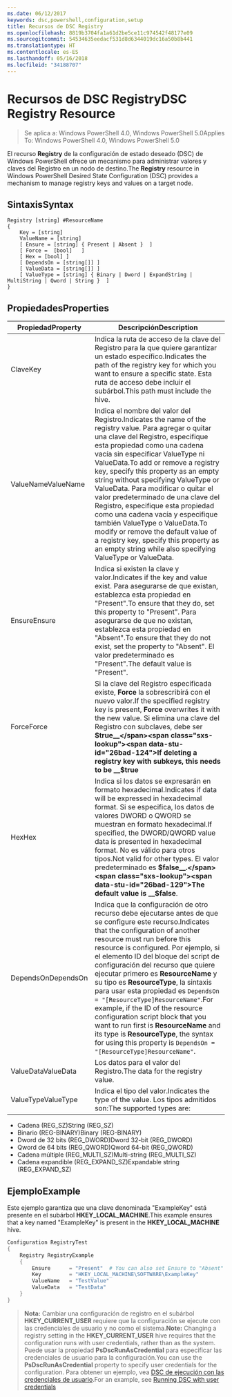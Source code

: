 ```yaml
---
ms.date: 06/12/2017
keywords: dsc,powershell,configuration,setup
title: Recursos de DSC Registry
ms.openlocfilehash: 8819b3704fa1a61d2be5ce11c974542f48177e09
ms.sourcegitcommit: 54534635eedacf531d8d6344019dc16a50b8b441
ms.translationtype: HT
ms.contentlocale: es-ES
ms.lasthandoff: 05/16/2018
ms.locfileid: "34188707"
---
```

# <a name="dsc-registry-resource"></a><span data-ttu-id="26bad-103">Recursos de DSC Registry</span><span class="sxs-lookup"><span data-stu-id="26bad-103">DSC Registry Resource</span></span>

> <span data-ttu-id="26bad-104">Se aplica a: Windows PowerShell 4.0, Windows PowerShell 5.0</span><span class="sxs-lookup"><span data-stu-id="26bad-104">Applies To: Windows PowerShell 4.0, Windows PowerShell 5.0</span></span>

<span data-ttu-id="26bad-105">El recurso **Registry** de la configuración de estado deseado (DSC) de Windows PowerShell ofrece un mecanismo para administrar valores y claves del Registro en un nodo de destino.</span><span class="sxs-lookup"><span data-stu-id="26bad-105">The **Registry** resource in Windows PowerShell Desired State Configuration (DSC) provides a mechanism to manage registry keys and values on a target node.</span></span>

## <a name="syntax"></a><span data-ttu-id="26bad-106">Sintaxis</span><span class="sxs-lookup"><span data-stu-id="26bad-106">Syntax</span></span>

```
Registry [string] #ResourceName
{
    Key = [string]
    ValueName = [string]
    [ Ensure = [string] { Present | Absent }  ]
    [ Force =  [bool]   ]
    [ Hex = [bool] ]
    [ DependsOn = [string[]] ]
    [ ValueData = [string[]] ]
    [ ValueType = [string] { Binary | Dword | ExpandString | MultiString | Qword | String }  ]
}
```

## <a name="properties"></a><span data-ttu-id="26bad-107">Propiedades</span><span class="sxs-lookup"><span data-stu-id="26bad-107">Properties</span></span>
|  <span data-ttu-id="26bad-108">Propiedad</span><span class="sxs-lookup"><span data-stu-id="26bad-108">Property</span></span>  |  <span data-ttu-id="26bad-109">Descripción</span><span class="sxs-lookup"><span data-stu-id="26bad-109">Description</span></span>   |
|---|---|
| <span data-ttu-id="26bad-110">Clave</span><span class="sxs-lookup"><span data-stu-id="26bad-110">Key</span></span>| <span data-ttu-id="26bad-111">Indica la ruta de acceso de la clave del Registro para la que quiere garantizar un estado específico.</span><span class="sxs-lookup"><span data-stu-id="26bad-111">Indicates the path of the registry key for which you want to ensure a specific state.</span></span> <span data-ttu-id="26bad-112">Esta ruta de acceso debe incluir el subárbol.</span><span class="sxs-lookup"><span data-stu-id="26bad-112">This path must include the hive.</span></span>|
| <span data-ttu-id="26bad-113">ValueName</span><span class="sxs-lookup"><span data-stu-id="26bad-113">ValueName</span></span>| <span data-ttu-id="26bad-114">Indica el nombre del valor del Registro.</span><span class="sxs-lookup"><span data-stu-id="26bad-114">Indicates the name of the registry value.</span></span> <span data-ttu-id="26bad-115">Para agregar o quitar una clave del Registro, especifique esta propiedad como una cadena vacía sin especificar ValueType ni ValueData.</span><span class="sxs-lookup"><span data-stu-id="26bad-115">To add or remove a registry key, specify this property as an empty string without specifying ValueType or ValueData.</span></span> <span data-ttu-id="26bad-116">Para modificar o quitar el valor predeterminado de una clave del Registro, especifique esta propiedad como una cadena vacía y especifique también ValueType o ValueData.</span><span class="sxs-lookup"><span data-stu-id="26bad-116">To modify or remove the default value of a registry key, specify this property as an empty string while also specifying ValueType or ValueData.</span></span>|
| <span data-ttu-id="26bad-117">Ensure</span><span class="sxs-lookup"><span data-stu-id="26bad-117">Ensure</span></span>| <span data-ttu-id="26bad-118">Indica si existen la clave y valor.</span><span class="sxs-lookup"><span data-stu-id="26bad-118">Indicates if the key and value exist.</span></span> <span data-ttu-id="26bad-119">Para asegurarse de que existan, establezca esta propiedad en "Present".</span><span class="sxs-lookup"><span data-stu-id="26bad-119">To ensure that they do, set this property to "Present".</span></span> <span data-ttu-id="26bad-120">Para asegurarse de que no existan, establezca esta propiedad en "Absent".</span><span class="sxs-lookup"><span data-stu-id="26bad-120">To ensure that they do not exist, set the property to "Absent".</span></span> <span data-ttu-id="26bad-121">El valor predeterminado es "Present".</span><span class="sxs-lookup"><span data-stu-id="26bad-121">The default value is "Present".</span></span>|
| <span data-ttu-id="26bad-122">Force</span><span class="sxs-lookup"><span data-stu-id="26bad-122">Force</span></span>| <span data-ttu-id="26bad-123">Si la clave del Registro especificada existe, __Force__ la sobrescribirá con el nuevo valor.</span><span class="sxs-lookup"><span data-stu-id="26bad-123">If the specified registry key is present, __Force__ overwrites it with the new value.</span></span> <span data-ttu-id="26bad-124">Si elimina una clave del Registro con subclaves, debe ser __$true__</span><span class="sxs-lookup"><span data-stu-id="26bad-124">If deleting a registry key with subkeys, this needs to be __$true__</span></span>|
| <span data-ttu-id="26bad-125">Hex</span><span class="sxs-lookup"><span data-stu-id="26bad-125">Hex</span></span>| <span data-ttu-id="26bad-126">Indica si los datos se expresarán en formato hexadecimal.</span><span class="sxs-lookup"><span data-stu-id="26bad-126">Indicates if data will be expressed in hexadecimal format.</span></span> <span data-ttu-id="26bad-127">Si se especifica, los datos de valores DWORD o QWORD se muestran en formato hexadecimal.</span><span class="sxs-lookup"><span data-stu-id="26bad-127">If specified, the DWORD/QWORD value data is presented in hexadecimal format.</span></span> <span data-ttu-id="26bad-128">No es válido para otros tipos.</span><span class="sxs-lookup"><span data-stu-id="26bad-128">Not valid for other types.</span></span> <span data-ttu-id="26bad-129">El valor predeterminado es __$false__.</span><span class="sxs-lookup"><span data-stu-id="26bad-129">The default value is __$false__.</span></span>|
| <span data-ttu-id="26bad-130">DependsOn</span><span class="sxs-lookup"><span data-stu-id="26bad-130">DependsOn</span></span>| <span data-ttu-id="26bad-131">Indica que la configuración de otro recurso debe ejecutarse antes de que se configure este recurso.</span><span class="sxs-lookup"><span data-stu-id="26bad-131">Indicates that the configuration of another resource must run before this resource is configured.</span></span> <span data-ttu-id="26bad-132">Por ejemplo, si el elemento ID del bloque del script de configuración del recurso que quiere ejecutar primero es __ResourceName__ y su tipo es __ResourceType__, la sintaxis para usar esta propiedad es `DependsOn = "[ResourceType]ResourceName"`.</span><span class="sxs-lookup"><span data-stu-id="26bad-132">For example, if the ID of the resource configuration script block that you want to run first is __ResourceName__ and its type is __ResourceType__, the syntax for using this property is `DependsOn = "[ResourceType]ResourceName"`.</span></span>|
| <span data-ttu-id="26bad-133">ValueData</span><span class="sxs-lookup"><span data-stu-id="26bad-133">ValueData</span></span>| <span data-ttu-id="26bad-134">Los datos para el valor del Registro.</span><span class="sxs-lookup"><span data-stu-id="26bad-134">The data for the registry value.</span></span>|
| <span data-ttu-id="26bad-135">ValueType</span><span class="sxs-lookup"><span data-stu-id="26bad-135">ValueType</span></span>| <span data-ttu-id="26bad-136">Indica el tipo del valor.</span><span class="sxs-lookup"><span data-stu-id="26bad-136">Indicates the type of the value.</span></span> <span data-ttu-id="26bad-137">Los tipos admitidos son:</span><span class="sxs-lookup"><span data-stu-id="26bad-137">The supported types are:</span></span>
<ul><li><span data-ttu-id="26bad-138">Cadena (REG_SZ)</span><span class="sxs-lookup"><span data-stu-id="26bad-138">String (REG_SZ)</span></span></li>


<li><span data-ttu-id="26bad-139">Binario (REG-BINARY)</span><span class="sxs-lookup"><span data-stu-id="26bad-139">Binary (REG-BINARY)</span></span></li>


<li><span data-ttu-id="26bad-140">Dword de 32 bits (REG_DWORD)</span><span class="sxs-lookup"><span data-stu-id="26bad-140">Dword 32-bit (REG_DWORD)</span></span></li>


<li><span data-ttu-id="26bad-141">Qword de 64 bits (REG_QWORD)</span><span class="sxs-lookup"><span data-stu-id="26bad-141">Qword 64-bit (REG_QWORD)</span></span></li>


<li><span data-ttu-id="26bad-142">Cadena múltiple (REG_MULTI_SZ)</span><span class="sxs-lookup"><span data-stu-id="26bad-142">Multi-string (REG_MULTI_SZ)</span></span></li>


<li><span data-ttu-id="26bad-143">Cadena expandible (REG_EXPAND_SZ)</span><span class="sxs-lookup"><span data-stu-id="26bad-143">Expandable string (REG_EXPAND_SZ)</span></span></li></ul>

## <a name="example"></a><span data-ttu-id="26bad-144">Ejemplo</span><span class="sxs-lookup"><span data-stu-id="26bad-144">Example</span></span>
<span data-ttu-id="26bad-145">Este ejemplo garantiza que una clave denominada "ExampleKey" está presente en el subárbol **HKEY\_LOCAL\_MACHINE**.</span><span class="sxs-lookup"><span data-stu-id="26bad-145">This example ensures that a key named "ExampleKey" is present in the **HKEY\_LOCAL\_MACHINE** hive.</span></span>
```powershell
Configuration RegistryTest
{
    Registry RegistryExample
    {
        Ensure      = "Present"  # You can also set Ensure to "Absent"
        Key         = "HKEY_LOCAL_MACHINE\SOFTWARE\ExampleKey"
        ValueName   = "TestValue"
        ValueData   = "TestData"
    }
}
```

><span data-ttu-id="26bad-146">**Nota:** Cambiar una configuración de registro en el subárbol **HKEY\_CURRENT\_USER** requiere que la configuración se ejecute con las credenciales de usuario y no como el sistema.</span><span class="sxs-lookup"><span data-stu-id="26bad-146">**Note:** Changing a registry setting in the **HKEY\_CURRENT\_USER** hive requires that the configuration runs with user credentials, rather than as the system.</span></span>
><span data-ttu-id="26bad-147">Puede usar la propiedad **PsDscRunAsCredential** para especificar las credenciales de usuario para la configuración.</span><span class="sxs-lookup"><span data-stu-id="26bad-147">You can use the **PsDscRunAsCredential** property to specify user credentials for the configuration.</span></span> <span data-ttu-id="26bad-148">Para obtener un ejemplo, vea [DSC de ejecución con las credenciales de usuario](runAsUser.md).</span><span class="sxs-lookup"><span data-stu-id="26bad-148">For an example, see [Running DSC with user credentials](runAsUser.md)</span></span>
